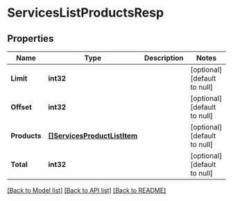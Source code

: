 # ServicesListProductsResp

## Properties
Name | Type | Description | Notes
------------ | ------------- | ------------- | -------------
**Limit** | **int32** |  | [optional] [default to null]
**Offset** | **int32** |  | [optional] [default to null]
**Products** | [**[]ServicesProductListItem**](services.ProductListItem.md) |  | [optional] [default to null]
**Total** | **int32** |  | [optional] [default to null]

[[Back to Model list]](../README.md#documentation-for-models) [[Back to API list]](../README.md#documentation-for-api-endpoints) [[Back to README]](../README.md)


